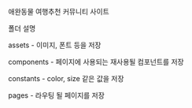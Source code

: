 애완동물 여행추천 커뮤니티 사이트

폴더 설명

assets - 이미지, 폰트 등을 저장

components - 페이지에 사용되는 재사용될 컴포넌트를 저장

constants - color, size 같은 값을 저장

pages - 라우팅 될 페이지를 저장
